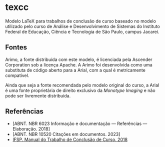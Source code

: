 # texcc

Modelo LaTeX para trabalhos de conclusão de curso baseado no modelo utilizado pelo curso de Análise e Desenvolvimento de Sistemas do Instituto Federal de Educação, Ciência e Tecnologia de São Paulo, campus Jacareí. 

## Fontes

Arimo, a fonte distribuída com este modelo, é licenciada pela Ascender Corporation sob a licença Apache. A Arimo foi desenvolvida como uma substituta de código aberto para a Arial, com a qual é metricamente compatível.

Ainda que seja a fonte recomendada pelo modelo original do curso, a Arial é uma fonte proprietária de direito exclusivo da _Monotype Imaging_ e não pode ser livremente distribuída. 

## Referências

- [ABNT. NBR 6023 Informação e documentação — Referências — Elaboração. 2018]
- [ABNT. NBR 10520 Citações em documentos. 2023]
- [IFSP. Manual do Trabalho de Conclusão de Curso. 2018](https://drive.google.com/file/d/1AJ1zaWOq5a0XykTANOBuwjwMDFgyVKbD/view)
